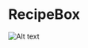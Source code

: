 # RecipeBox

![Alt text](https://github.com/ianedavery/recipebox-client/blob/master/src/components/images/recipescreenshot.png)
